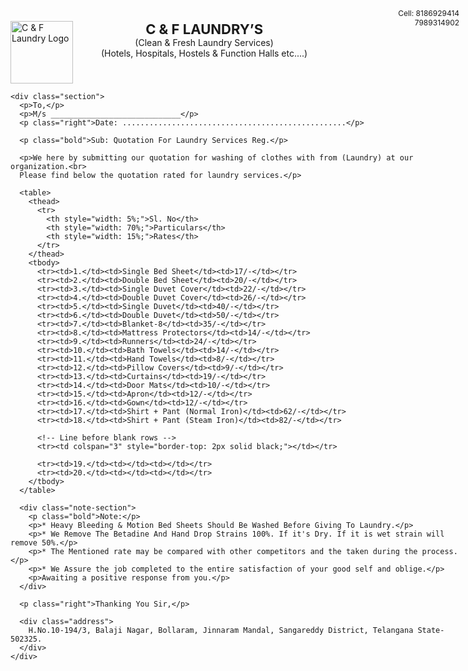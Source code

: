 <!DOCTYPE html>
<html lang="en">
<head>
  <meta charset="UTF-8" />
  <title>C & F Laundry Quotation</title>
  <style>
    @page {
      size: A4;
      margin: 20mm;
    }

    body {
      font-family: Arial, sans-serif;
      font-size: 14px;
      margin: 0;
      padding: 0;
    }

    .container {
      width: 190mm;
      margin: 0 auto;
      padding: 10mm 0;
    }

    .header {
      display: flex;
      justify-content: space-between;
      align-items: flex-start;
    }

    .logo {
      width: 100px;
      height: auto;
    }

    .title {
      text-align: center;
      flex-grow: 1;
      margin-left: -100px;
    }

    .title h1 {
      font-size: 22px;
      margin: 0;
    }

    .sub-header {
      font-size: 14px;
    }

    .contact {
      text-align: right;
      font-size: 12px;
      margin-top: -20px;
    }

    .section {
      margin-top: 30px;
    }

    table {
      width: 100%;
      border-collapse: collapse;
      margin-top: 15px;
    }

    table, th, td {
      border: 1px solid black;
    }

    th, td {
      padding: 5px;
      text-align: left;
    }

    .note-section {
      margin-top: 20px;
    }

    .note-section p {
      font-size: 13px;
      margin: 4px 0;
    }

    .address {
      font-size: 12px;
      margin-top: 20px;
      text-align: center;
      border-top: 1px solid black;
      padding-top: 8px;
    }

    .bold {
      font-weight: bold;
    }

    .right {
      text-align: right;
    }
  </style>
</head>
<body>

  <div class="container">
    <div class="header">
      <img src="https://i.ibb.co/x8MKth8m/1DNPdZ.jpg" alt="C & F Laundry Logo" class="logo" />
      <div class="title">
        <h1>C & F LAUNDRY’S</h1>
        <div class="sub-header">(Clean & Fresh Laundry Services)</div>
        <div class="sub-header">(Hotels, Hospitals, Hostels & Function Halls etc....)</div>
      </div>
      <div class="contact">
        Cell: 8186929414<br>
        7989314902
      </div>
    </div>

    <div class="section">
      <p>To,</p>
      <p>M/s _____________________________</p>
      <p class="right">Date: ..................................................</p>

      <p class="bold">Sub: Quotation For Laundry Services Reg.</p>

      <p>We here by submitting our quotation for washing of clothes with from (Laundry) at our organization.<br>
      Please find below the quotation rated for laundry services.</p>

      <table>
        <thead>
          <tr>
            <th style="width: 5%;">Sl. No</th>
            <th style="width: 70%;">Particulars</th>
            <th style="width: 15%;">Rates</th>
          </tr>
        </thead>
        <tbody>
          <tr><td>1.</td><td>Single Bed Sheet</td><td>17/-</td></tr>
          <tr><td>2.</td><td>Double Bed Sheet</td><td>20/-</td></tr>
          <tr><td>3.</td><td>Single Duvet Cover</td><td>22/-</td></tr>
          <tr><td>4.</td><td>Double Duvet Cover</td><td>26/-</td></tr>
          <tr><td>5.</td><td>Single Duvet</td><td>40/-</td></tr>
          <tr><td>6.</td><td>Double Duvet</td><td>50/-</td></tr>
          <tr><td>7.</td><td>Blanket-8</td><td>35/-</td></tr>
          <tr><td>8.</td><td>Mattress Protectors</td><td>14/-</td></tr>
          <tr><td>9.</td><td>Runners</td><td>24/-</td></tr>
          <tr><td>10.</td><td>Bath Towels</td><td>14/-</td></tr>
          <tr><td>11.</td><td>Hand Towels</td><td>8/-</td></tr>
          <tr><td>12.</td><td>Pillow Covers</td><td>9/-</td></tr>
          <tr><td>13.</td><td>Curtains</td><td>19/-</td></tr>
          <tr><td>14.</td><td>Door Mats</td><td>10/-</td></tr>
          <tr><td>15.</td><td>Apron</td><td>12/-</td></tr>
          <tr><td>16.</td><td>Gown</td><td>12/-</td></tr>
          <tr><td>17.</td><td>Shirt + Pant (Normal Iron)</td><td>62/-</td></tr>
          <tr><td>18.</td><td>Shirt + Pant (Steam Iron)</td><td>82/-</td></tr>

          <!-- Line before blank rows -->
          <tr><td colspan="3" style="border-top: 2px solid black;"></td></tr>

          <tr><td>19.</td><td></td><td></td></tr>
          <tr><td>20.</td><td></td><td></td></tr>
        </tbody>
      </table>

      <div class="note-section">
        <p class="bold">Note:</p>
        <p>* Heavy Bleeding & Motion Bed Sheets Should Be Washed Before Giving To Laundry.</p>
        <p>* We Remove The Betadine And Hand Drop Strains 100%. If it's Dry. If it is wet strain will remove 50%.</p>
        <p>* The Mentioned rate may be compared with other competitors and the taken during the process.</p>
        <p>* We Assure the job completed to the entire satisfaction of your good self and oblige.</p>
        <p>Awaiting a positive response from you.</p>
      </div>

      <p class="right">Thanking You Sir,</p>

      <div class="address">
        H.No.10-194/3, Balaji Nagar, Bollaram, Jinnaram Mandal, Sangareddy District, Telangana State-502325.
      </div>
    </div>
  </div>

</body>
</html>

